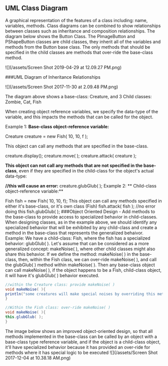 
## UML Class Diagram
A graphical representation of the features of a class including: name, variables, methods.  Class diagrams can be combined to show relationships between classes such as inheritance and composition relationships.  The diagram below shows the Button Class.  The PImageButton and PShapeButton classes are child classes, they inherit all of the variables and methods from the Button base class.  The only methods that should be specified in the child classes are methods that over-ride the base-class method.  

![](/assets/Screen Shot 2019-04-29 at 12.09.27 PM.png)


###UML Diagram of Inheritance Relationships

![](/assets/Screen Shot 2017-11-30 at 2.09.48 PM.png)

The diagram above shows a base-class: Creature, and 3 Child classes: Zombie, Cat, Fish

When creating object reference variables, we specify the data-type of the variable, and this impacts the methods that can be called for the object.

Example 1: **Base-class object-reference variable:**

Creature creature = new Fish( 10, 10, f );

This object can call any methods that are specified in the base-class.

creature.display();
creature.move( );
creature.attack( creature );

**This object can not call any methods that are not specified in the base-class**, even if they are specified in the child-class for the object's actual data-type:

**//this will cause an error:**
creature.glubGlub( );
Example 2: ** Child-class object-reference variable:**

Fish fish = new Fish( 10, 10, f);
This object can call any methods specified in either it's base-class, or it's own class (Fish)
fish.attack( fish ); //no error doing this
fish.glubGlub( );
###Object Oriented Design - Add methods to the base-class to provide access to specialized behavior in child-classes.
When designing classes, as in the example above, we should identify any specialized behavior that will be exhibited by any child-class and create a method in the base-class that represents the generalized behaivor.
Example: We have a child-class: Fish, where the fish has a specialized behavior: glubGlub( ). Let's assume that can be considered as a more generalized concept: makeNoise( ), where other child classes might also share this behavior. If we define the method: makeNoise( ) in the base-class, then, within the Fish class, we can over-ride makeNoise( ), and call the glubGlub( ) method within makeNoise( ). Then any base-class object can call makeNoise( ), if the object happens to be a Fish, child-class object, it will have it's glubGlub( ) behavior executed.

```java
//within the Creature class: provide makeNoise( )
void makeNoise( ){
println("some creatures will make special noises by overriding this method");
}

```

```java
//Within the Fish class: over-ride makeNoise( )
void makeNoise( ){
this.glubGlub( );
}
```
The image below shows an improved object-oriented design, so that all methods implemented in the base-class can be called by an object with a base-class type reference variable, and if the object is a child-class object, it'll have specialized behavior because it has provided an over-ride for methods where it has special logic to be executed
![](/assets/Screen Shot 2017-12-04 at 10.38.18 AM.png)



